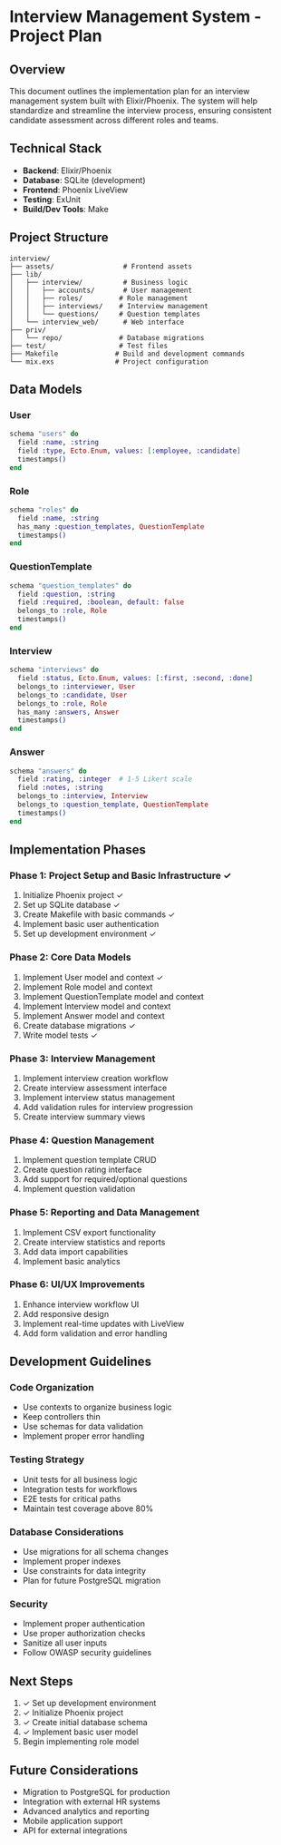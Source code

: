 # Interview Management System - Project Plan

## Overview
This document outlines the implementation plan for an interview management system built with Elixir/Phoenix. The system will help standardize and streamline the interview process, ensuring consistent candidate assessment across different roles and teams.

## Technical Stack
- **Backend**: Elixir/Phoenix
- **Database**: SQLite (development)
- **Frontend**: Phoenix LiveView
- **Testing**: ExUnit
- **Build/Dev Tools**: Make

## Project Structure
```
interview/
├── assets/                 # Frontend assets
├── lib/
│   ├── interview/          # Business logic
│   │   ├── accounts/       # User management
│   │   ├── roles/         # Role management
│   │   ├── interviews/    # Interview management
│   │   └── questions/     # Question templates
│   └── interview_web/      # Web interface
├── priv/
│   └── repo/              # Database migrations
├── test/                  # Test files
├── Makefile              # Build and development commands
└── mix.exs               # Project configuration
```

## Data Models

### User
```elixir
schema "users" do
  field :name, :string
  field :type, Ecto.Enum, values: [:employee, :candidate]
  timestamps()
end
```

### Role
```elixir
schema "roles" do
  field :name, :string
  has_many :question_templates, QuestionTemplate
  timestamps()
end
```

### QuestionTemplate
```elixir
schema "question_templates" do
  field :question, :string
  field :required, :boolean, default: false
  belongs_to :role, Role
  timestamps()
end
```

### Interview
```elixir
schema "interviews" do
  field :status, Ecto.Enum, values: [:first, :second, :done]
  belongs_to :interviewer, User
  belongs_to :candidate, User
  belongs_to :role, Role
  has_many :answers, Answer
  timestamps()
end
```

### Answer
```elixir
schema "answers" do
  field :rating, :integer  # 1-5 Likert scale
  field :notes, :string
  belongs_to :interview, Interview
  belongs_to :question_template, QuestionTemplate
  timestamps()
end
```

## Implementation Phases

### Phase 1: Project Setup and Basic Infrastructure ✓
1. Initialize Phoenix project ✓
2. Set up SQLite database ✓
3. Create Makefile with basic commands ✓
4. Implement basic user authentication
5. Set up development environment ✓

### Phase 2: Core Data Models
1. Implement User model and context ✓
2. Implement Role model and context
3. Implement QuestionTemplate model and context
4. Implement Interview model and context
5. Implement Answer model and context
6. Create database migrations ✓
7. Write model tests ✓

### Phase 3: Interview Management
1. Implement interview creation workflow
2. Create interview assessment interface
3. Implement interview status management
4. Add validation rules for interview progression
5. Create interview summary views

### Phase 4: Question Management
1. Implement question template CRUD
2. Create question rating interface
3. Add support for required/optional questions
4. Implement question validation

### Phase 5: Reporting and Data Management
1. Implement CSV export functionality
2. Create interview statistics and reports
3. Add data import capabilities
4. Implement basic analytics

### Phase 6: UI/UX Improvements
1. Enhance interview workflow UI
2. Add responsive design
3. Implement real-time updates with LiveView
4. Add form validation and error handling

## Development Guidelines

### Code Organization
- Use contexts to organize business logic
- Keep controllers thin
- Use schemas for data validation
- Implement proper error handling

### Testing Strategy
- Unit tests for all business logic
- Integration tests for workflows
- E2E tests for critical paths
- Maintain test coverage above 80%

### Database Considerations
- Use migrations for all schema changes
- Implement proper indexes
- Use constraints for data integrity
- Plan for future PostgreSQL migration

### Security
- Implement proper authentication
- Use proper authorization checks
- Sanitize all user inputs
- Follow OWASP security guidelines

## Next Steps
1. ✓ Set up development environment
2. ✓ Initialize Phoenix project
3. ✓ Create initial database schema
4. ✓ Implement basic user model
5. Begin implementing role model

## Future Considerations
- Migration to PostgreSQL for production
- Integration with external HR systems
- Advanced analytics and reporting
- Mobile application support
- API for external integrations 